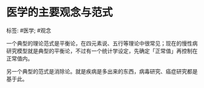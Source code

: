 # 医学的主要观念与范式

标签: #医学; #观念

一个典型的理论范式是平衡论，在四元素说、五行等理论中很常见；现在的慢性病研究模型就是典型的平衡论，不过有一个统计学设定，先确定「正常值」再控制在正常值内。

另一个典型的范式是消除论。就是疾病是多出来的东西，病毒研究、癌症研究都是基于此。



